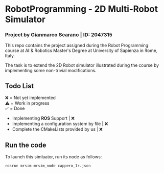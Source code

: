 # RobotProgramming - 2D Multi-Robot Simulator
### Project by Gianmarco Scarano | ID: 2047315

This repo contains the project assigned during the Robot Programming course at AI & Robotics Master's Degree at University of Sapienza in Rome, Italy.<br>

The task is to extend the 2D Robot simulator illustrated during the course by implementing some non-trivial modifications.
## Todo List
❌ = Not yet implemented <br>
⚠️ = Work in progress<br>
✅ = Done<br>

- Implementing **ROS** Support | ❌
- Implementing a configuration system by file | ❌
- Complete the CMakeLists provided by us | ❌

## Run the code
To launch this simluator, run its node as follows:
```sh
rosrun mrsim mrsim_node cappero_1r.json
```
